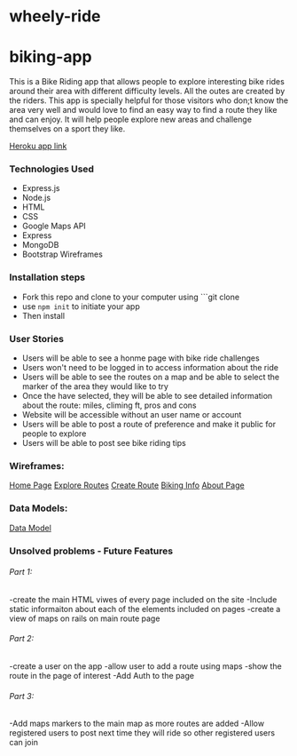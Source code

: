 # wheely-ride

# biking-app

This is a Bike Riding app that allows people to explore interesting bike rides around their area with different difficulty levels. All the outes are created by the riders. This app is specially helpful for those visitors who don;t know the area very well and would love to find an easy way to find a route they like and can enjoy. It will help people explore new areas and challenge themselves on a sport they like.

[Heroku app link](https://wheely-app.herokuapp.com/)

### Technologies Used

- Express.js
- Node.js
- HTML
- CSS
- Google Maps API
- Express
- MongoDB
- Bootstrap Wireframes

### Installation steps

- Fork this repo and clone to your computer using ```git clone 
- use ```npm init``` to initiate your app
- Then install 

### User Stories

- Users will be able to see a honme page with bike ride challenges
- Users won't need to be logged in to access information about the ride
- Users will be able to see the routes on a map and be able to select the marker of the area they would like to try
- Once the have selected, they will be able to see detailed information about the route: miles, climing ft, pros and cons
- Website will be accessible without an user name or account
- Users will be able to post a route of preference and make it public for people to explore
- Users will be able to post see bike riding tips 


### Wireframes:

[Home Page](https://i.imgur.com/VEXjiq0.png)
[Explore Routes](https://i.imgur.com/u2ifJa5.png)
[Create Route](https://i.imgur.com/XRoFDPJ.png)
[Biking Info](https://i.imgur.com/94NU7LI.png)
[About Page](https://i.imgur.com/qPtCZyX.png)

### Data Models:

[Data Model](https://i.imgur.com/d0GGSTs.png)

### Unsolved problems - Future Features

###### Part 1:
-create the main HTML viwes of every page included on the site
-Include static informaiton about each of the elements included on pages
-create a view of maps on rails on main route page

###### Part 2:
-create a user on the app
-allow user to add a route using maps
-show the route in the page of interest
-Add Auth to the page

###### Part 3:
-Add maps markers to the main map as more routes are added
-Allow registered users to post next time they will ride so other registered users can join



